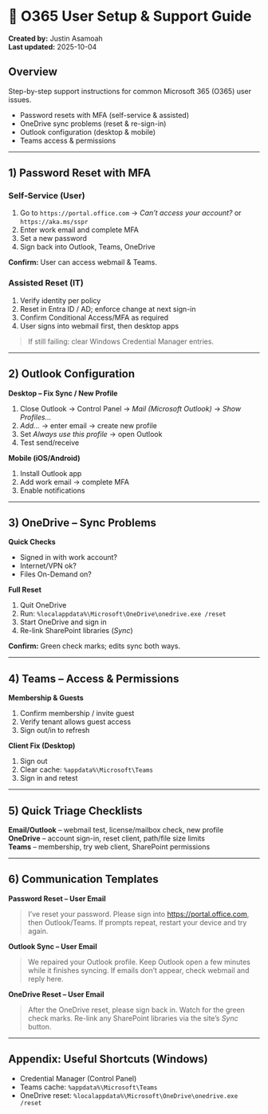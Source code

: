 # 📧 O365 User Setup & Support Guide

**Created by:** Justin Asamoah  
**Last updated:** 2025-10-04

## Overview
Step-by-step support instructions for common Microsoft 365 (O365) user issues.

- Password resets with MFA (self-service & assisted)  
- OneDrive sync problems (reset & re-sign-in)  
- Outlook configuration (desktop & mobile)  
- Teams access & permissions  

---

## 1) Password Reset with MFA
### Self‑Service (User)
1. Go to `https://portal.office.com` → *Can’t access your account?* or `https://aka.ms/sspr`  
2. Enter work email and complete MFA  
3. Set a new password  
4. Sign back into Outlook, Teams, OneDrive

**Confirm:** User can access webmail & Teams.

### Assisted Reset (IT)
1. Verify identity per policy  
2. Reset in Entra ID / AD; enforce change at next sign-in  
3. Confirm Conditional Access/MFA as required  
4. User signs into webmail first, then desktop apps

> If still failing: clear Windows Credential Manager entries.

---

## 2) Outlook Configuration
**Desktop – Fix Sync / New Profile**  
1. Close Outlook → Control Panel → *Mail (Microsoft Outlook)* → *Show Profiles…*  
2. *Add…* → enter email → create new profile  
3. Set *Always use this profile* → open Outlook  
4. Test send/receive

**Mobile (iOS/Android)**  
1. Install Outlook app  
2. Add work email → complete MFA  
3. Enable notifications

---

## 3) OneDrive – Sync Problems
**Quick Checks**  
- Signed in with work account?  
- Internet/VPN ok?  
- Files On-Demand on?

**Full Reset**  
1. Quit OneDrive  
2. Run: `%localappdata%\Microsoft\OneDrive\onedrive.exe /reset`  
3. Start OneDrive and sign in  
4. Re-link SharePoint libraries (*Sync*)

**Confirm:** Green check marks; edits sync both ways.

---

## 4) Teams – Access & Permissions
**Membership & Guests**  
1. Confirm membership / invite guest  
2. Verify tenant allows guest access  
3. Sign out/in to refresh

**Client Fix (Desktop)**  
1. Sign out  
2. Clear cache: `%appdata%\Microsoft\Teams`  
3. Sign in and retest

---

## 5) Quick Triage Checklists
**Email/Outlook** – webmail test, license/mailbox check, new profile  
**OneDrive** – account sign-in, reset client, path/file size limits  
**Teams** – membership, try web client, SharePoint permissions

---

## 6) Communication Templates
**Password Reset – User Email**  
> I’ve reset your password. Please sign into https://portal.office.com, then Outlook/Teams. If prompts repeat, restart your device and try again.

**Outlook Sync – User Email**  
> We repaired your Outlook profile. Keep Outlook open a few minutes while it finishes syncing. If emails don’t appear, check webmail and reply here.

**OneDrive Reset – User Email**  
> After the OneDrive reset, please sign back in. Watch for the green check marks. Re-link any SharePoint libraries via the site’s *Sync* button.

---

## Appendix: Useful Shortcuts (Windows)
- Credential Manager (Control Panel)  
- Teams cache: `%appdata%\Microsoft\Teams`  
- OneDrive reset: `%localappdata%\Microsoft\OneDrive\onedrive.exe /reset`
